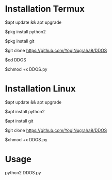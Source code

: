 # Installation Termux
$apt update && apt upgrade

$pkg install python2 

$pkg install git

$git clone https://github.com/YogiNugraha8/DDOS

$cd DDOS

$chmod +x DDOS.py
# Installation Linux
$apt update && apt upgrade

$apt install python2

$apt install git

$git clone https://github.com/YogiNugraha8/DDOS

$chmod +x DDOS.py
# Usage
python2 DDOS.py

